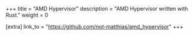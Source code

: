 +++
title = "AMD Hypervisor"
description = "AMD Hypervisor written with Rust."
weight = 0

[extra]
link_to = "https://github.com/not-matthias/amd_hypervisor"
+++

